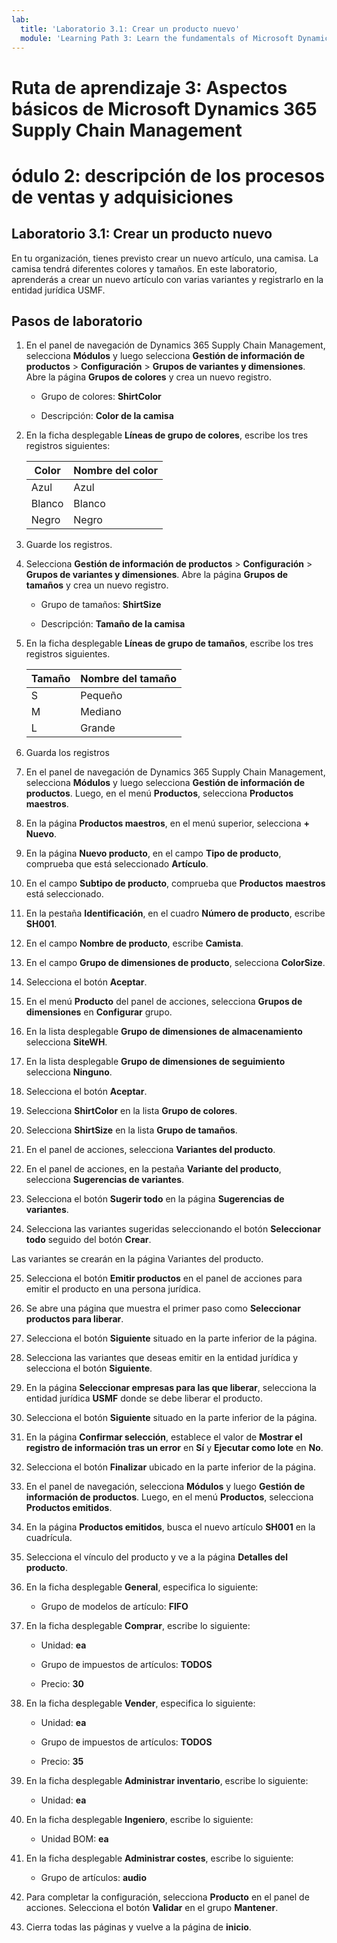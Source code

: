 ```yaml
---
lab:
  title: 'Laboratorio 3.1: Crear un producto nuevo'
  module: 'Learning Path 3: Learn the fundamentals of Microsoft Dynamics 365 Supply Chain Management'
---
```


# Ruta de aprendizaje 3: Aspectos básicos de Microsoft Dynamics 365 Supply Chain Management
# ódulo 2: descripción de los procesos de ventas y adquisiciones

## Laboratorio 3.1: Crear un producto nuevo

En tu organización, tienes previsto crear un nuevo artículo, una camisa. La camisa tendrá diferentes colores y tamaños. En este laboratorio, aprenderás a crear un nuevo artículo con varias variantes y registrarlo en la entidad jurídica USMF.

## Pasos de laboratorio

1. En el panel de navegación de Dynamics 365 Supply Chain Management, selecciona **Módulos** y luego selecciona **Gestión de información de productos** > **Configuración** > **Grupos de variantes y dimensiones**. Abre la página **Grupos de colores** y crea un nuevo registro.

    - Grupo de colores: **ShirtColor**

    - Descripción: **Color de la camisa**

2. En la ficha desplegable **Líneas de grupo de colores**, escribe los tres registros siguientes:

    | **Color** | **Nombre del color** |
    |-----------|----------------|
    | Azul      | Azul           |
    | Blanco     | Blanco          |
    | Negro     | Negro          |


3. Guarde los registros.

4. Selecciona **Gestión de información de productos** > **Configuración** > **Grupos de variantes y dimensiones**. Abre la página **Grupos de tamaños** y crea un nuevo registro.

    - Grupo de tamaños: **ShirtSize**

    - Descripción: **Tamaño de la camisa**

5. En la ficha desplegable **Líneas de grupo de tamaños**, escribe los tres registros siguientes.

    | **Tamaño** | **Nombre del tamaño** |
    |----------|---------------|
    | S        | Pequeño         |
    | M        | Mediano        |
    | L        | Grande         |


6. Guarda los registros

7. En el panel de navegación de Dynamics 365 Supply Chain Management, selecciona **Módulos** y luego selecciona **Gestión de información de productos**. Luego, en el menú **Productos**, selecciona **Productos maestros**.

8. En la página **Productos maestros**, en el menú superior, selecciona **+ Nuevo**.

9. En la página **Nuevo producto**, en el campo **Tipo de producto**, comprueba que está seleccionado **Artículo**.

10. En el campo **Subtipo de producto**, comprueba que **Productos** **maestros** está seleccionado.

11. En la pestaña **Identificación**, en el cuadro **Número de producto**, escribe **SH001**.

12. En el campo **Nombre de producto**, escribe **Camista**.

13. En el campo **Grupo de dimensiones de producto**, selecciona **ColorSize**.

14. Selecciona el botón **Aceptar**.

15. En el menú **Producto** del panel de acciones, selecciona **Grupos de dimensiones** en **Configurar** grupo.

16. En la lista desplegable **Grupo de dimensiones de almacenamiento** selecciona **SiteWH**.

17. En la lista desplegable **Grupo de dimensiones de seguimiento** selecciona **Ninguno**.

18. Selecciona el botón **Aceptar**.

19. Selecciona **ShirtColor** en la lista **Grupo de colores**.

20. Selecciona **ShirtSize** en la lista **Grupo de tamaños**.

21. En el panel de acciones, selecciona **Variantes del producto**.

22. En el panel de acciones, en la pestaña **Variante del producto**, selecciona **Sugerencias de variantes**.

23. Selecciona el botón **Sugerir todo** en la página **Sugerencias de variantes**.

24. Selecciona las variantes sugeridas seleccionando el botón **Seleccionar todo** seguido del botón **Crear**.

Las variantes se crearán en la página Variantes del producto.

25. Selecciona el botón **Emitir productos** en el panel de acciones para emitir el producto en una persona jurídica.

26. Se abre una página que muestra el primer paso como **Seleccionar productos para liberar**.

27. Selecciona el botón **Siguiente** situado en la parte inferior de la página.

28. Selecciona las variantes que deseas emitir en la entidad jurídica y selecciona el botón **Siguiente**.

29. En la página **Seleccionar empresas para las que liberar**, selecciona la entidad jurídica **USMF** donde se debe liberar el producto.

30. Selecciona el botón **Siguiente** situado en la parte inferior de la página.

31. En la página **Confirmar selección**, establece el valor de **Mostrar el registro de información tras un error** en **Sí** y **Ejecutar como lote** en **No**.

32. Selecciona el botón **Finalizar** ubicado en la parte inferior de la página.

16. En el panel de navegación, selecciona **Módulos** y luego **Gestión de información de productos**. Luego, en el menú **Productos**, selecciona **Productos emitidos**.

33. En la página **Productos emitidos**, busca el nuevo artículo **SH001** en la cuadrícula.

34. Selecciona el vínculo del producto y ve a la página **Detalles del producto**.

35. En la ficha desplegable **General**, especifica lo siguiente:

    - Grupo de modelos de artículo: **FIFO**

36. En la ficha desplegable **Comprar**, escribe lo siguiente:

    - Unidad: **ea**

    - Grupo de impuestos de artículos: **TODOS**

    - Precio: **30**

37. En la ficha desplegable **Vender**, especifica lo siguiente:

    - Unidad: **ea**

    - Grupo de impuestos de artículos: **TODOS**

    - Precio: **35**

38. En la ficha desplegable **Administrar inventario**, escribe lo siguiente:

    - Unidad: **ea**

39. En la ficha desplegable **Ingeniero**, escribe lo siguiente:

    - Unidad BOM: **ea**

40. En la ficha desplegable **Administrar costes**, escribe lo siguiente:

    - Grupo de artículos: **audio**

41. Para completar la configuración, selecciona **Producto** en el panel de acciones. Selecciona el botón **Validar** en el grupo **Mantener**.

42. Cierra todas las páginas y vuelve a la página de **inicio**.

 
